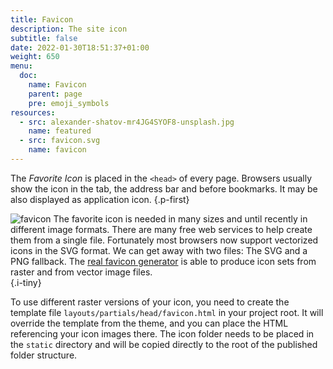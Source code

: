 ```yaml
---
title: Favicon
description: The site icon
subtitle: false
date: 2022-01-30T18:51:37+01:00 
weight: 650
menu:
  doc:
    name: Favicon
    parent: page
    pre: emoji_symbols
resources:
  - src: alexander-shatov-mr4JG4SYOF8-unsplash.jpg
    name: featured
  - src: favicon.svg
    name: favicon
---
```


The _Favorite Icon_ is placed in the `<head>` of every page. Browsers usually show the icon in the tab, the address bar and before bookmarks. It may be also displayed as application icon.
{.p-first} <!--more-->

![favicon](favicon) The favorite icon is needed in many sizes and until recently in different image formats. There are many free web services to help create them from a single file. Fortunately most browsers now support vectorized icons in the SVG format. We can get away with two files: The SVG and a PNG fallback. The [real favicon generator](https://realfavicongenerator.net/) is able to produce icon sets from raster and from vector image files.  
{.i-tiny}

To use different raster versions of your icon, you need to create the template file `layouts/partials/head/favicon.html` in your project root. It will override the template from the theme, and you can place the HTML referencing your icon images there. The icon folder needs to be placed in the `static` directory and will be copied directly to the root of the published folder structure.
